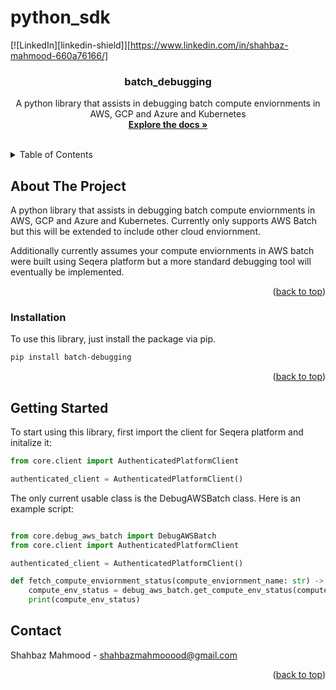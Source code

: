 # python_sdk
[![LinkedIn][linkedin-shield]][https://www.linkedin.com/in/shahbaz-mahmood-660a76166/]



<h3 align="center">batch_debugging</h3>

  <p align="center">
    A python library that assists in debugging batch compute enviornments in AWS, GCP and Azure and Kubernetes
    <br />
    <a href="https://github.com/Shahbaz-mahmood123/batch-debugging"><strong>Explore the docs »</strong></a>
    <br />
    <br />
    <!-- <a href="https://github.com/github_username/repo_name">View Demo</a>
    ·
    <a href="https://github.com/github_username/repo_name/issues">Report Bug</a>
    ·
    <a href="https://github.com/github_username/repo_name/issues">Request Feature</a> -->
  </p>
</div>


<!-- TABLE OF CONTENTS -->
<details>
  <summary>Table of Contents</summary>
  <ol>
    <li>
      <a href="#about-the-project">About The Project</a>
      <!-- <ul>
        <li><a href="#built-with">Built With</a></li>
      </ul> -->
    </li>
    <li>
      <a href="#installation">Installation</a>
      <ul>
        <li><a href="#getting-started">Getting Started</a></li>
        <!-- <li><a href="#prerequisites">Prerequisites</a></li> -->
      </ul>
    </li>
    <!-- <li><a href="#usage">Usage</a></li> -->
    <!-- <li><a href="#roadmap">Roadmap</a></li>
    <li><a href="#contributing">Contributing</a></li>
    <li><a href="#license">License</a></li> -->
    <li><a href="#contact">Contact</a></li>
    <!-- <li><a href="#acknowledgments">Acknowledgments</a></li> -->
  </ol>
</details>


<!-- ABOUT THE PROJECT -->
## About The Project

<!-- [![Product Name Screen Shot][product-screenshot]](https://example.com) -->

A python library that assists in debugging batch compute enviornments in AWS, GCP and Azure and Kubernetes. Currently only supports AWS Batch but this will be extended to include other cloud enviornment. 

Additionally currently assumes your compute enviornments in AWS batch were built using Seqera platform but a more standard debugging tool will eventually be implemented.
<p align="right">(<a href="#readme-top">back to top</a>)</p>


### Installation

To use this library, just install the package via pip. 

```sh
pip install batch-debugging
```

<p align="right">(<a href="#readme-top">back to top</a>)</p>

<!-- GETTING STARTED -->
## Getting Started

To start using this library, first import the client for Seqera platform and initalize it:

```python 
from core.client import AuthenticatedPlatformClient

authenticated_client = AuthenticatedPlatformClient()

```

The only current usable class is the DebugAWSBatch class. Here is an example script:

```python

from core.debug_aws_batch import DebugAWSBatch
from core.client import AuthenticatedPlatformClient

authenticated_client = AuthenticatedPlatformClient()

def fetch_compute_enviornment_status(compute_enviornment_name: str) -> None
    compute_env_status = debug_aws_batch.get_compute_env_status(compute_enviornment_name)
    print(compute_env_status)
```

<!-- ### Prerequisites

This is an example of how to list things you need to use the software and how to install them.
* npm
  ```sh
  npm install npm@latest -g
  ```
 -->

 ## Contact

Shahbaz Mahmood -  shahbazmahmooood@gmail.com

<p align="right">(<a href="#readme-top">back to top</a>)</p>
